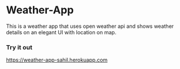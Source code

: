 # Weather-App

This is a weather app that uses open weather api and shows weather details on an elegant UI with location on map.

### Try it out
https://weather-app-sahil.herokuapp.com
